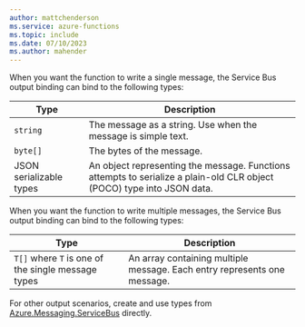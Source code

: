 ```yaml
---
author: mattchenderson
ms.service: azure-functions
ms.topic: include
ms.date: 07/10/2023
ms.author: mahender
---
```


When you want the function to write a single message, the Service Bus output binding can bind to the following types:

| Type | Description |
| --- | --- |
| `string` | The message as a string. Use when the message is simple text. |
| `byte[]` | The bytes of the message. |
| JSON serializable types | An object representing the message. Functions attempts to serialize a plain-old CLR object (POCO) type into JSON data. |

When you want the function to write multiple messages, the Service Bus output binding can bind to the following types:

| Type | Description |
| --- | --- |
| `T[]` where `T` is one of the single message types | An array containing multiple message. Each entry represents one message. | 

For other output scenarios, create and use types from [Azure.Messaging.ServiceBus] directly.

[Azure.Messaging.ServiceBus]: /dotnet/api/azure.messaging.servicebus